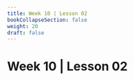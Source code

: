 ```yaml
---
title: Week 10 | Lesson 02
bookCollapseSection: false
weight: 20
draft: false
---
```


# Week 10 | Lesson 02